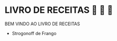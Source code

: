 # LIVRO DE RECEITAS :blue_book: :apple: :cake: 

BEM VINDO AO LIVRO DE RECEITAS

- Strogonoff de Frango